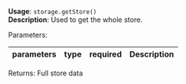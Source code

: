 **Usage**: `storage.getStore()`    
**Description**: Used to get the whole store.   

Parameters: 

| parameters             | type              | required       | Description                                                             |  
|------------------------|-------------------|----------------| ------------------------------------------------------------------------|


Returns: Full store data     

